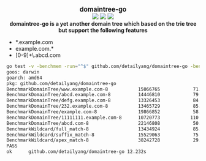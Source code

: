 <p align="center">
  <b>
    <span style="font-size:larger;">domaintree-go</span>
  </b>
  <br />
   <a href="https://travis-ci.org/detailyang/domaintree-go"><img src="https://travis-ci.org/detailyang/domaintree-go.svg?branch=master" /></a>
   <a href="https://ci.appveyor.com/project/detailyang/domaintree-go"><img src="https://ci.appveyor.com/api/projects/status/aqqolao8dytugq32?svg=true" /></a>
   <a href="https://godoc.org/github.com/detailyang/domaintree-go">
      <img src="https://godoc.org/github.com/detailyang/domaintree-go?status.svg"/>
   </a>
   <br />
   <b>domaintree-go is a yet another domain tree which based on the trie tree but support the following features</b>
   <ul>
    <li>*.example.com</li>
    <li>example.com.*</li>
    <li>[0-9]+\.abcd.com</li>
   </ul>
</p>

```bash
go test -v -benchmem -run="^$" github.com/detailyang/domaintree-go -bench Benchmark
goos: darwin
goarch: amd64
pkg: github.com/detailyang/domaintree-go
BenchmarkDomainTree/www.example.com-8         	15066765	        71.3 ns/op	       0 B/op	       0 allocs/op
BenchmarkDomainTree/abcd.example.com-8        	14446810	        79.3 ns/op	       0 B/op	       0 allocs/op
BenchmarkDomainTree/defg.example.com-8        	13326453	        84.9 ns/op	       0 B/op	       0 allocs/op
BenchmarkDomainTree/232.example.com-8         	13465729	        85.5 ns/op	       0 B/op	       0 allocs/op
BenchmarkDomainTree/example.com-8             	19866852	        58.8 ns/op	       0 B/op	       0 allocs/op
BenchmarkDomainTree/11111111.example.com-8    	10720773	       110 ns/op	       0 B/op	       0 allocs/op
BenchmarkDomainTree/abcd.com-8                	22146808	        50.3 ns/op	       0 B/op	       0 allocs/op
BenchmarkWildcard/full_match-8                	13434924	        85.8 ns/op	       0 B/op	       0 allocs/op
BenchmarkWildcard/suffix_match-8              	15529063	        75.8 ns/op	       0 B/op	       0 allocs/op
BenchmarkWildcard/apex_match-8                	38242728	        29.5 ns/op	       0 B/op	       0 allocs/op
PASS
ok  	github.com/detailyang/domaintree-go	12.232s
```
